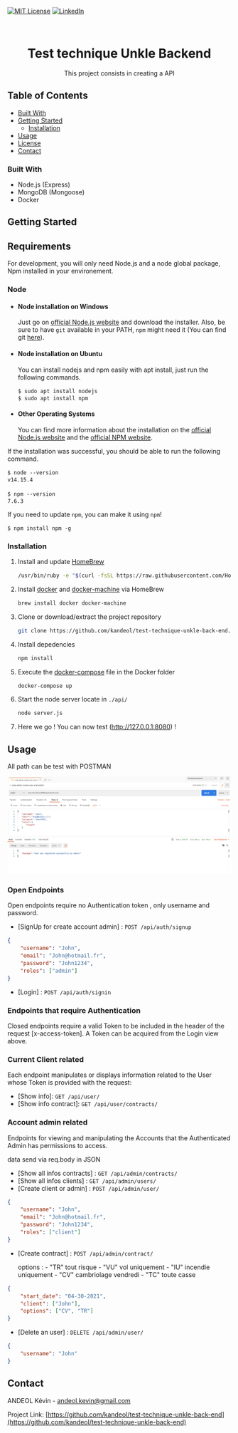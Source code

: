<!--
*** Thanks for checking out this README Template. If you have a suggestion that would
*** make this better, please fork the repo and create a pull request or simply open
*** an issue with the tag "enhancement".
*** Thanks again! Now go create something AMAZING! :D
-->

<!-- PROJECT SHIELDS -->
<!--
*** I'm using markdown "reference style" links for readability.
*** Reference links are enclosed in brackets [ ] instead of parentheses ( ).
*** See the bottom of this document for the declaration of the reference variables
*** for contributors-url, forks-url, etc. This is an optional, concise syntax you may use.
*** https://www.markdownguide.org/basic-syntax/#reference-style-links
-->

[![MIT License][license-shield]][license-url]
[![LinkedIn][linkedin-shield]][linkedin-url]

<!-- PROJECT LOGO -->
<br />
<p align="center">
  <h1 align="center">Test technique Unkle Backend</h1>
  <p align="center">
    This project consists in creating a API
    <br />
  </p>
</p>

<!-- TABLE OF CONTENTS -->

## Table of Contents

-   [Built With](#built-with)
-   [Getting Started](#getting-started)
    -   [Installation](#installation)
-   [Usage](#usage)
-   [License](#license)
-   [Contact](#contact)

<!-- ABOUT THE PROJECT -->

### Built With

-   Node.js (Express)
-   MongoDB (Mongoose)
-   Docker

<!-- GETTING STARTED -->

## Getting Started

## Requirements

For development, you will only need Node.js and a node global package, Npm installed in your environement.

### Node

-   #### Node installation on Windows

    Just go on [official Node.js website](https://nodejs.org/) and download the installer.
    Also, be sure to have `git` available in your PATH, `npm` might need it (You can find git [here](https://git-scm.com/)).

-   #### Node installation on Ubuntu

    You can install nodejs and npm easily with apt install, just run the following commands.

        $ sudo apt install nodejs
        $ sudo apt install npm

-   #### Other Operating Systems
    You can find more information about the installation on the [official Node.js website](https://nodejs.org/) and the [official NPM website](https://npmjs.org/).

If the installation was successful, you should be able to run the following command.

    $ node --version
    v14.15.4

    $ npm --version
    7.6.3

If you need to update `npm`, you can make it using `npm`!

    $ npm install npm -g

### Installation

1. Install and update [HomeBrew](https://brew.sh/)

    ```bash
    /usr/bin/ruby -e "$(curl -fsSL https://raw.githubusercontent.com/Homebrew/install/master/install)" && brew update
    ```

2. Install [docker](https://www.docker.com/) and [docker-machine](https://docs.docker.com/machine/) via HomeBrew

    ```bash
    brew install docker docker-machine
    ```

3. Clone or download/extract the project repository

    ```bash
    git clone https://github.com/kandeol/test-technique-unkle-back-end.git
    ```

4. Install depedencies

    ```bash
    npm install
    ```

5. Execute the [docker-compose](https://docs.docker.com/compose/) file in the Docker folder

    ```bash
    docker-compose up
    ```

6. Start the node server locate in `./api/`

    ```bash
    node server.js
    ```

7. Here we go ! You can now test (http://127.0.0.1:8080) !

## Usage

All path can be test with POSTMAN

![Product Name Screen Shot][product-screenshot]

### Open Endpoints

Open endpoints require no Authentication token , only username and password.

-   [SignUp for create account admin] : `POST /api/auth/signup`

```json
{
    "username": "John",
    "email": "John@hotmail.fr",
    "password": "John1234",
    "roles": ["admin"]
}
```

-   [Login] : `POST /api/auth/signin`

### Endpoints that require Authentication

Closed endpoints require a valid Token to be included in the header of the
request [x-access-token]. A Token can be acquired from the Login view above.

### Current Client related

Each endpoint manipulates or displays information related to the User whose
Token is provided with the request:

-   [Show info]: `GET /api/user/`
-   [Show info contract]: `GET /api/user/contracts/`

### Account admin related

Endpoints for viewing and manipulating the Accounts that the Authenticated Admin
has permissions to access.

data send via req.body in JSON

-   [Show all infos contracts] : `GET /api/admin/contracts/`
-   [Show all infos clients] : `GET /api/admin/users/`
-   [Create client or admin] : `POST /api/admin/user/`

```json
{
    "username": "John",
    "email": "John@hotmail.fr",
    "password": "John1234",
    "roles": ["client"]
}
```

-   [Create contract] : `POST /api/admin/contract/`

    options : - "TR" tout risque - "VU" vol uniquement - "IU" incendie uniquement - "CV" cambriolage vendredi - "TC" toute casse

```json
{
    "start_date": "04-30-2021",
    "client": ["John"],
    "options": ["CV", "TR"]
}
```

-   [Delete an user] : `DELETE /api/admin/user/`

```json
{
    "username": "John"
}
```

<!-- CONTACT -->

## Contact

ANDEOL Kévin - andeol.kevin@gmail.com

Project Link: [https://github.com/kandeol/test-technique-unkle-back-end](https://github.com/kandeol/test-technique-unkle-back-end)

<!-- MARKDOWN LINKS & IMAGES -->
<!-- https://www.markdownguide.org/basic-syntax/#reference-style-links -->

[contributors-shield]: https://img.shields.io/github/contributors/othneildrew/Best-README-Template.svg?style=flat-square
[contributors-url]: https://github.com/othneildrew/Best-README-Template/graphs/contributors
[forks-shield]: https://img.shields.io/github/forks/othneildrew/Best-README-Template.svg?style=flat-square
[forks-url]: https://github.com/othneildrew/Best-README-Template/network/members
[stars-shield]: https://img.shields.io/github/stars/othneildrew/Best-README-Template.svg?style=flat-square
[stars-url]: https://github.com/othneildrew/Best-README-Template/stargazers
[issues-shield]: https://img.shields.io/github/issues/othneildrew/Best-README-Template.svg?style=flat-square
[issues-url]: https://github.com/othneildrew/Best-README-Template/issues
[license-shield]: https://img.shields.io/github/license/othneildrew/Best-README-Template.svg?style=flat-square
[license-url]: https://github.com/othneildrew/Best-README-Template/blob/master/LICENSE.txt
[linkedin-shield]: https://img.shields.io/badge/-LinkedIn-black.svg?style=flat-square&logo=linkedin&colorB=555
[linkedin-url]: https://www.linkedin.com/in/k%C3%A9vin-andeol-544723195/
[product-screenshot]: images/postman.png

```

```

